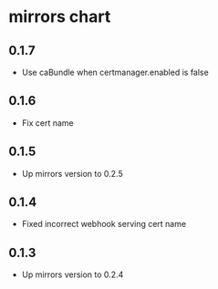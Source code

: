 # mirrors chart

## 0.1.7
* Use caBundle when certmanager.enabled is false

## 0.1.6
* Fix cert name

## 0.1.5
* Up mirrors version to 0.2.5

## 0.1.4
* Fixed incorrect webhook serving cert name

## 0.1.3
* Up mirrors version to 0.2.4